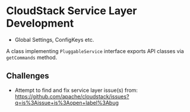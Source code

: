 # CloudStack Service Layer Development

- Global Settings, ConfigKeys etc.

A class implementing `PluggableService` interface exports API classes via
`getCommands` method.

## Challenges

- Attempt to find and fix service layer issue(s) from: https://github.com/apache/cloudstack/issues?q=is%3Aissue+is%3Aopen+label%3Abug
